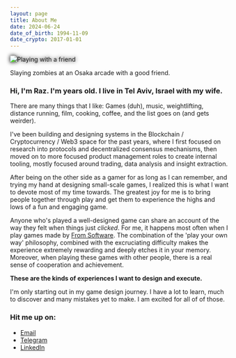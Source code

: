 ```yaml
---
layout: page
title: About Me
date: 2024-06-24
date_of_birth: 1994-11-09
date_crypto: 2017-01-01
---
```


<div class="image-with-caption">
  <img src="osaka-arcade.png" alt="Playing with a friend" style="filter: brightness(115%) drop-shadow(0px 0px 5px #000) saturate(115%);">
  <p class="caption">Slaying zombies at an Osaka arcade with a good friend.</p>
</div>

### Hi, I'm Raz. I'm <span id="age"></span> years old. I live in Tel Aviv, Israel with my wife.

There are many things that I like: Games (duh), music, weightlifting, distance running, film, cooking, coffee, and the list goes on (and gets weirder).

I've been building and designing systems in the Blockchain / Cryptocurrency / Web3 space for the past <span id="crypto_age"></span> years, where I first focused on research into protocols and decentralized consensus mechanisms, then moved on to more focused product management roles to create internal tooling, mostly focused around trading, data analysis and insight extraction.

After being on the other side as a gamer for as long as I can remember, and trying my hand at designing small-scale games, I realized this is what I want to devote most of my time towards. The greatest joy for me is to bring people together through play and get them to experience the highs and lows of a fun and engaging game.

Anyone who's played a well-designed game can share an account of the way they felt when things just _clicked_. For me, it happens most often when I play games made by [From Software](https://www.fromsoftware.jp/ww/). The combination of the 'play your own way' philosophy, combined with the excruciating difficulty makes the experience extremely rewarding and deeply etches it in your memory. Moreover, when playing these games with other people, there is a real sense of cooperation and achievement.

**These are the kinds of experiences I want to design and execute.**

I'm only starting out in my game design journey. I have a lot to learn, much to discover and many mistakes yet to make. I am excited for all of of those.

### Hit me up on:
- [Email](mailto:r@zpeleg.com)
- [Telegram](https://t.me/razpeleg)
- [LinkedIn](https://www.linkedin.com/in/razpeleg/)


<script>
  document.addEventListener("DOMContentLoaded", function() {
    function calculateAge(dateString) {
      var dob = new Date(dateString);
      var today = new Date();

      var age = today.getFullYear() - dob.getFullYear();
      var monthDiff = today.getMonth() - dob.getMonth();

      if (monthDiff < 0 || (monthDiff === 0 && today.getDate() < dob.getDate())) {
        age--;
      }

      return age;
    }

    var dateOfBirth = "{{ page.date_of_birth }}";
    var dateCrypto = "{{ page.date_crypto }}";

    var age = calculateAge(dateOfBirth);
    var cryptoAge = calculateAge(dateCrypto);

    document.getElementById("age").innerText = age;
    document.getElementById("crypto_age").innerText = cryptoAge;
  });
</script>
